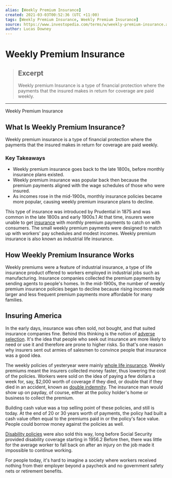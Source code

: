 ```yaml
---
alias: [Weekly Premium Insurance]
created: 2021-03-03T00:52:36 (UTC +11:00)
tags: [Weekly Premium Insurance, Weekly Premium Insurance]
source: https://www.investopedia.com/terms/w/weekly-premium-insurance.asp
author: Lucas Downey
---
```


# Weekly Premium Insurance

> ## Excerpt
> Weekly premium Insurance is a type of financial protection where the payments that the insured makes in return for coverage are paid weekly.

---

Weekly Premium Insurance
## What Is Weekly Premium Insurance?

Weekly premium insurance is a type of financial protection where the payments that the insured makes in return for coverage are paid weekly.

### Key Takeaways

-   Weekly premium insurance goes back to the late 1800s, before monthly insurance plans existed.
-   Weekly premium insurance was popular back then because the premium payments aligned with the wage schedules of those who were insured.
-   As incomes rose in the mid-1900s, monthly insurance policies became more popular, causing weekly premium insurance plans to decline.

This type of insurance was introduced by Prudential in 1875 and was common in the late 1800s and early 1900s.1 At that time, insurers were unable to get [insurance](https://www.investopedia.com/terms/i/insurance-coverage.asp) with monthly premium payments to catch on with consumers. The small weekly premium payments were designed to match up with workers' pay schedules and modest incomes. Weekly premium insurance is also known as industrial life insurance.

## How Weekly Premium Insurance Works

Weekly premiums were a feature of industrial insurance, a type of life insurance product offered to workers employed in industrial jobs such as manufacturing. Insurance companies collected the premium payments by sending agents to people's homes. In the mid-1900s, the number of weekly premium insurance policies began to decline because rising incomes made larger and less frequent premium payments more affordable for many families.

## Insuring America

In the early days, insurance was often sold, not bought, and that suited insurance companies fine. Behind this thinking is the notion of [adverse selection](https://www.investopedia.com/terms/a/adverseselection.asp). It's the idea that people who seek out insurance are more likely to need or use it and therefore are prone to higher risks. So that's one reason why insurers sent out armies of salesmen to convince people that insurance was a good idea. 

The weekly policies of yesteryear were mainly [whole life insurance](https://www.investopedia.com/terms/w/wholelife.asp). Weekly premiums meant the insurers collected money faster, thus lowering the cost of the policies. Workers were sold on the idea of paying a few dollars a week for, say, $2,000 worth of coverage if they died, or double that if they died in an accident, known as [double indemnity](https://www.investopedia.com/terms/a/accidental-death-dismemberment-insurance.asp). The insurance man would show up on payday, of course, either at the policy holder's home or business to collect the premium.

Building cash value was a top selling point of these policies, and still is today. At the end of 20 or 30 years worth of payments, the policy had built a cash value often equal to the premiums paid in or the policy's face value. People could borrow money against the policies as well.

[Disability policies](https://www.investopedia.com/terms/d/disability-insurance.asp) were also sold this way, long before Social Security provided disability coverage starting in 1956.2 Before then, there was little for the average worker to fall back on after an injury on the job made it impossible to continue working.

For people today, it's hard to imagine a society where workers received nothing from their employer beyond a paycheck and no government safety nets or retirement benefits.
